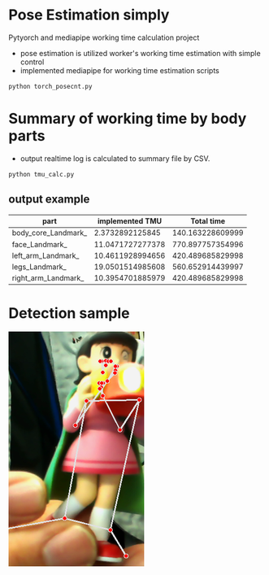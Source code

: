 # Pose Estimation simply
Pytyorch and mediapipe working time calculation project
- pose estimation is utilized worker's working time estimation with simple control
- implemented mediapipe for working time estimation scripts

```
python torch_posecnt.py

```


# Summary of working time by body parts
- output realtime log is calculated to summary file by CSV.

```
python tmu_calc.py

```


## output example 


| part  | implemented TMU | Total time |
| ------------- | ------------- | ------------- |
| body_core_Landmark_  | 2.3732892125845  | 140.163228609999  |
| face_Landmark_  | 11.0471727277378  | 770.897757354996  |
| left_arm_Landmark_  | 10.4611928994656  | 420.489685829998  |
| legs_Landmark_  | 19.0501514985608  | 560.652914439997  |
| right_arm_Landmark_  | 10.3954701885979  | 420.489685829998  |

# Detection sample

![poseimage](sample.png)
